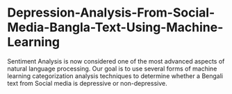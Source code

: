# Depression-Analysis-From-Social-Media-Bangla-Text-Using-Machine-Learning
Sentiment Analysis is now considered one of the most advanced aspects of natural language processing. Our goal is to use several forms of machine learning categorization analysis techniques to determine whether a Bengali text from Social media is depressive or non-depressive.
